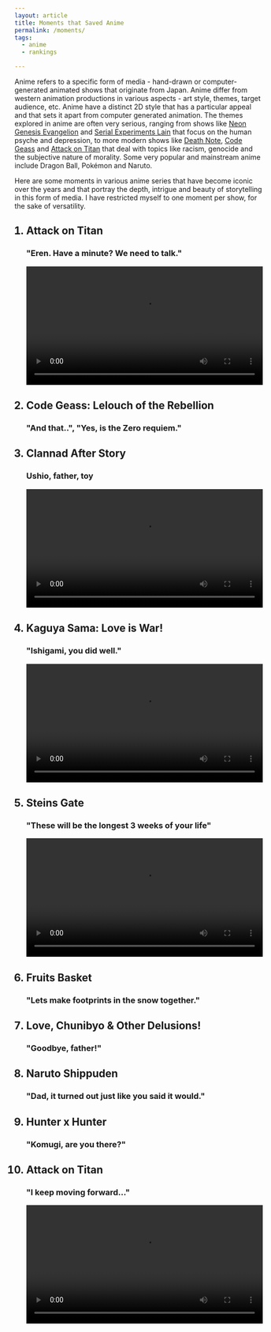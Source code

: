 ```yaml
---
layout: article
title: Moments that Saved Anime
permalink: /moments/
tags:
  - anime
  - rankings

---
```


Anime refers to a specific form of media - hand-drawn or computer-generated animated shows that originate from Japan. Anime differ from western animation productions in various aspects - art style, themes, target audience, etc. Anime have a distinct 2D style that has a particular appeal and that sets it apart from computer generated animation. The themes explored in anime are often very serious, ranging from shows like [Neon Genesis Evangelion](https://myanimelist.net/anime/30/Neon_Genesis_Evangelion) and [Serial Experiments Lain](https://myanimelist.net/anime/339/Serial_Experiments_Lain) that focus on the human psyche and depression, to more modern shows like [Death Note](https://myanimelist.net/anime/1535/Death_Note), [Code Geass](https://myanimelist.net/anime/1575/Code_Geass__Hangyaku_no_Lelouch) and [Attack on Titan](https://myanimelist.net/anime/16498/Shingeki_no_Kyojin) that deal with topics like racism, genocide and the subjective nature of morality. Some very popular and mainstream anime include Dragon Ball, Pokémon and Naruto. 

Here are some moments in various anime series that have become iconic over the years and that portray the depth, intrigue and beauty of storytelling in this form of media. I have restricted myself to one moment per show, for the sake of versatility.

<ol>
<h2><li>Attack on Titan</li></h2>
<h3> "Eren. Have a minute? We need to talk."</h3>
<video style="width:100%;" controls>
  <source src="/assets/videos/reiner-b.mp4" type="video/mp4">
</video>

<h2><li>Code Geass: Lelouch of the Rebellion</li></h2>
<h3>"And that..", "Yes, is the Zero requiem."</h3>

<h2><li>Clannad After Story</li></h2>
<h3>Ushio, father, toy</h3>
<video style="width:100%;" controls>
  <source src="/assets/videos/ushio-father.mp4" type="video/mp4">
</video>

<h2><li>Kaguya Sama: Love is War!</li></h2>
<h3>"Ishigami, you did well."</h3>
<video style="width:100%;" controls>
  <source src="/assets/videos/ishigami.mp4" type="video/mp4">
</video>


<h2><li>Steins Gate</li></h2>
<h3> "These will be the longest 3 weeks of your life"</h3>
<video style="width:100%;" controls>
  <source src="/assets/videos/machi.mp4" type="video/mp4">
</video>

<h2><li>Fruits Basket</li></h2>
<h3> "Lets make footprints in the snow together."</h3>

<h2><li>Love, Chunibyo & Other Delusions!</li></h2>
<h3>"Goodbye, father!"</h3>

<h2><li>Naruto Shippuden</li></h2>
<h3>"Dad, it turned out just like you said it would."</h3>

<h2><li>Hunter x Hunter</li></h2>
<h3>"Komugi, are you there?"</h3>

<h2><li>Attack on Titan</li></h2>
<h3>"I keep moving forward..."</h3>
<video style="width:100%;" controls>
  <source src="/assets/videos/forward.mp4" type="video/mp4">
</video>

</ol>
